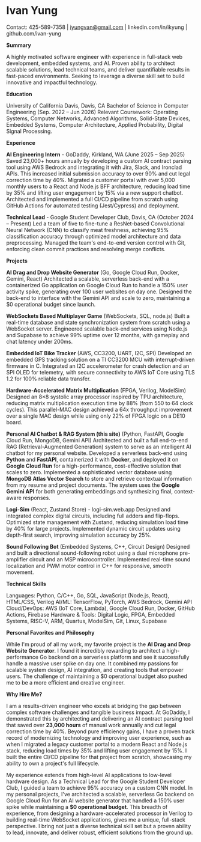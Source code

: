 # Ivan Yung

Contact: 425-589-7358 | iyungvan@gmail.com | linkedin.com/in/ikyung | github.com/ivan-yung

**Summary**

A highly motivated software engineer with experience in full-stack web development, embedded systems, and AI. Proven ability to architect scalable solutions, lead technical teams, and deliver quantifiable results in fast-paced environments. Seeking to leverage a diverse skill set to build innovative and impactful technology.

**Education**

University of California Davis, Davis, CA
Bachelor of Science in Computer Engineering (Sep. 2022 – Jun 2026)
Relevant Coursework: Operating Systems, Computer Networks, Advanced Algorithms, Solid-State Devices, Embedded Systems, Computer Architecture, Applied Probability, Digital Signal Processing.

**Experience**

**AI Engineering Intern** - GoDaddy, Kirkland, WA (June 2025 – Sep 2025)
Saved 23,000+ hours annually by developing a custom AI contract parsing tool using AWS Bedrock and integrating it with Jira, Slack, and Ironclad APIs. This increased initial submission accuracy to over 90% and cut legal correction time by 40%. Migrated a customer portal with over 5,000 monthly users to a React and Node.js BFF architecture, reducing load time by 35% and lifting user engagement by 15% via a new support chatbot. Architected and implemented a full CI/CD pipeline from scratch using GitHub Actions for automated testing (Jest/Cypress) and deployment.

**Technical Lead** - Google Student Developer Club, Davis, CA (October 2024 – Present)
Led a team of five to fine-tune a ResNet-based Convolutional Neural Network (CNN) to classify meat freshness, achieving 95% classification accuracy through optimized model architecture and data preprocessing. Managed the team's end-to-end version control with Git, enforcing clean commit practices and resolving merge conflicts.

**Projects**

**AI Drag and Drop Website Generator** (Go, Google Cloud Run, Docker, Gemini, React)
Architected a scalable, serverless back-end with a containerized Go application on Google Cloud Run to handle a 150% user activity spike, generating over 100 user websites on day one. Designed the back-end to interface with the Gemini API and scale to zero, maintaining a $0 operational budget since launch.

**WebSockets Based Multiplayer Game** (WebSockets, SQL, node.js)
Built a real-time database and state synchronization system from scratch using a WebSocket server. Engineered scalable back-end services using Node.js and Supabase to achieve 99% uptime over 12 months, with gameplay and chat latency under 200ms.

**Embedded IoT Bike Tracker** (AWS, CC3200, UART, I2C, SPI)
Developed an embedded GPS tracking solution on a TI CC3200 MCU with interrupt-driven firmware in C. Integrated an I2C accelerometer for crash detection and an SPI OLED for telemetry, with secure connectivity to AWS IoT Core using TLS 1.2 for 100% reliable data transfer.

**Hardware-Accelerated Matrix Multiplication** (FPGA, Verilog, ModelSim)
Designed an 8×8 systolic array processor inspired by TPU architecture, reducing matrix multiplication execution time by 88% (from 550 to 64 clock cycles). This parallel-MAC design achieved a 64x throughput improvement over a single MAC design while using only 22% of FPGA logic on a DE10 board.

**Personal AI Chatbot & RAG System (this site)** (Python, FastAPI, Google Cloud Run, MongoDB, Gemini API)
Architected and built a full end-to-end RAG (Retrieval-Augmented Generation) system to serve as an intelligent AI chatbot for my personal website. Developed a serverless back-end using **Python** and **FastAPI**, containerized it with **Docker**, and deployed it on **Google Cloud Run** for a high-performance, cost-effective solution that scales to zero. Implemented a sophisticated vector database using **MongoDB Atlas Vector Search** to store and retrieve contextual information from my resume and project documents. The system uses the **Google Gemini API** for both generating embeddings and synthesizing final, context-aware responses.

**Logi-Sim** (React, Zustand Store) - logi-sim.web.app
Designed and integrated complex digital circuits, including full adders and flip-flops. Optimized state management with Zustand, reducing simulation load time by 40% for large projects. Implemented dynamic circuit updates using depth-first search, improving simulation accuracy by 25%.

**Sound Following Bot** (Embedded Systems, C++, Circuit Design)
Designed and built a directional sound-following robot using a dual microphone pre-amplifier circuit and an MSP microcontroller. Implemented real-time sound localization and PWM motor control in C++ for responsive, smooth movement.

**Technical Skills**

Languages: Python, C/C++, Go, SQL, JavaScript (Node.js, React), HTML/CSS, Verilog
AI/ML: TensorFlow, PyTorch, AWS Bedrock, Gemini API
Cloud/DevOps: AWS (IoT Core, Lambda), Google Cloud Run, Docker, GitHub Actions, Firebase
Hardware & Tools: Digital Logic, FPGA, Embedded Systems, RISC-V, ARM, Quartus, ModelSim, Git, Linux, Supabase

**Personal Favorites and Philosophy**

While I'm proud of all my work, my favorite project is the **AI Drag and Drop Website Generator**. I found it incredibly rewarding to architect a high-performance Go backend on a serverless platform and see it successfully handle a massive user spike on day one. It combined my passions for scalable system design, AI integration, and creating tools that empower users. The challenge of maintaining a $0 operational budget also pushed me to be a more efficient and creative engineer.

**Why Hire Me?**

I am a results-driven engineer who excels at bridging the gap between complex software challenges and tangible business impact. At GoDaddy, I demonstrated this by architecting and delivering an AI contract parsing tool that saved over **23,000 hours** of manual work annually and cut legal correction time by 40%. Beyond pure efficiency gains, I have a proven track record of modernizing technology and improving user experience, such as when I migrated a legacy customer portal to a modern React and Node.js stack, reducing load times by 35% and lifting user engagement by 15%. I built the entire CI/CD pipeline for that project from scratch, showcasing my ability to own a project's full lifecycle.

My experience extends from high-level AI applications to low-level hardware design. As a Technical Lead for the Google Student Developer Club, I guided a team to achieve 95% accuracy on a custom CNN model. In my personal projects, I've architected a scalable, serverless Go backend on Google Cloud Run for an AI website generator that handled a 150% user spike while maintaining a **$0 operational budget**. This breadth of experience, from designing a hardware-accelerated processor in Verilog to building real-time WebSocket applications, gives me a unique, full-stack perspective. I bring not just a diverse technical skill set but a proven ability to lead, innovate, and deliver robust, efficient solutions from the ground up.
